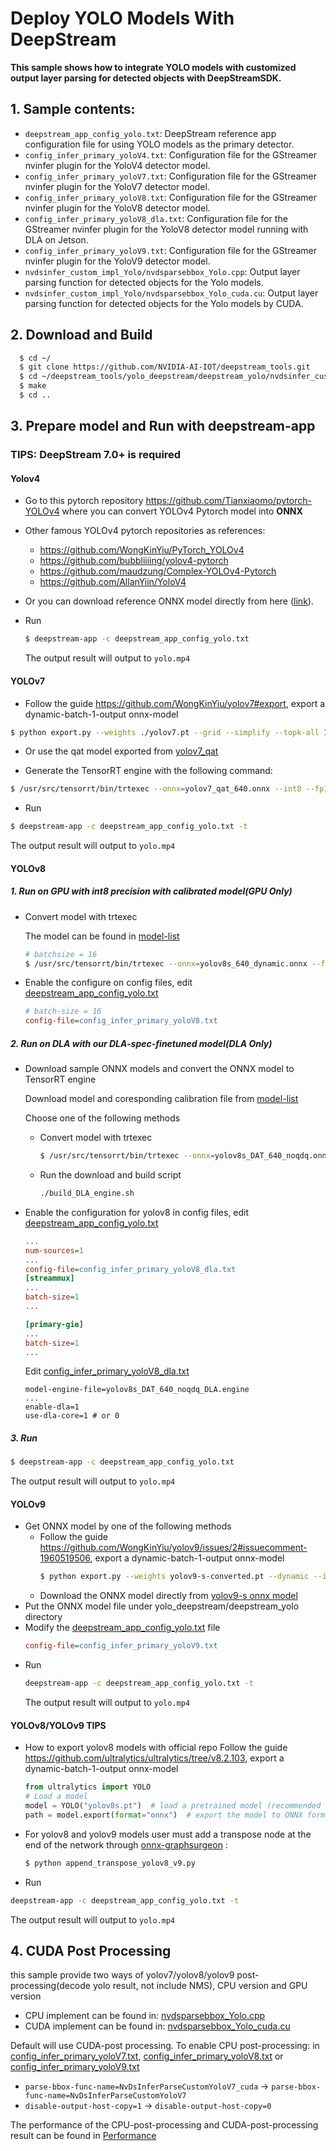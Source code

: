 # Deploy YOLO Models With DeepStream #

**This sample shows how to integrate YOLO models with customized output layer parsing for detected objects with DeepStreamSDK.**

## 1. Sample contents: ##
- `deepstream_app_config_yolo.txt`: DeepStream reference app configuration file for using YOLO models as the primary detector.
- `config_infer_primary_yoloV4.txt`: Configuration file for the GStreamer nvinfer plugin for the YoloV4 detector model.
- `config_infer_primary_yoloV7.txt`: Configuration file for the GStreamer nvinfer plugin for the YoloV7 detector model.
- `config_infer_primary_yoloV8.txt`: Configuration file for the GStreamer nvinfer plugin for the YoloV8 detector model.
- `config_infer_primary_yoloV8_dla.txt`: Configuration file for the GStreamer nvinfer plugin for the YoloV8 detector model running with DLA on Jetson.
- `config_infer_primary_yoloV9.txt`: Configuration file for the GStreamer nvinfer plugin for the YoloV9 detector model.
- `nvdsinfer_custom_impl_Yolo/nvdsparsebbox_Yolo.cpp`: Output layer parsing function for detected objects for the Yolo models.
- `nvdsinfer_custom_impl_Yolo/nvdsparsebbox_Yolo_cuda.cu`: Output layer parsing function for detected objects for the Yolo models by CUDA.

## 2. Download and Build ##

```sh
  $ cd ~/
  $ git clone https://github.com/NVIDIA-AI-IOT/deepstream_tools.git
  $ cd ~/deepstream_tools/yolo_deepstream/deepstream_yolo/nvdsinfer_custom_impl_Yolo
  $ make
  $ cd ..
```

## 3. Prepare model and Run with deepstream-app ##

### TIPS: DeepStream 7.0+ is required ###

#### Yolov4 

- Go to this pytorch repository <https://github.com/Tianxiaomo/pytorch-YOLOv4> where you can convert YOLOv4 Pytorch model into **ONNX**
- Other famous YOLOv4 pytorch repositories as references:
  - <https://github.com/WongKinYiu/PyTorch_YOLOv4>
  - <https://github.com/bubbliiiing/yolov4-pytorch>
  - <https://github.com/maudzung/Complex-YOLOv4-Pytorch>
  - <https://github.com/AllanYiin/YoloV4>
- Or you can download reference ONNX model directly from here ([link](https://nvidia.box.com/s/achcifjwl1ac99tdvfwtfmxgec5d0pro)).  

- Run
  ```bash
  $ deepstream-app -c deepstream_app_config_yolo.txt
  ```
  The output result will output to `yolo.mp4`

#### YOLOv7
- Follow the guide https://github.com/WongKinYiu/yolov7#export, export a dynamic-batch-1-output onnx-model

```bash
$ python export.py --weights ./yolov7.pt --grid --simplify --topk-all 100 --iou-thres 0.65 --conf-thres 0.35 --img-size 640 640 --dynamic-batch
```

- Or use the qat model exported from [yolov7_qat](../yolov7_qat/README.md)

- Generate the TensorRT engine with the following command:

```bash
$ /usr/src/tensorrt/bin/trtexec --onnx=yolov7_qat_640.onnx --int8 --fp16 --minShapes=images:1x3x640x640 --optShapes=images:8x3x640x640 --maxShapes=images:16x3x640x640 --saveEngine=yolov7_qat_640_gpu_b16.engine
```

- Run
```bash
$ deepstream-app -c deepstream_app_config_yolo.txt -t
```
The output result will output to `yolo.mp4`

#### YOLOv8
##### 1. Run on GPU with int8 precision with calibrated model(GPU Only)
- Convert model with trtexec

  The model can be found in [model-list](../README.md#model-list)

  ```bash
  # batchsize = 16
  $ /usr/src/tensorrt/bin/trtexec --onnx=yolov8s_640_dynamic.onnx --fp16 --int8 --verbose --calib=yolov8s_gpu_precision_config_calib.cache --saveEngine=yolov8s_ptq_640_gpu_b16.engine --minShapes=x.1:16x3x640x640 --optShapes=x.1:16x3x640x640 --maxShapes=x.1:16x3x640x640 --precisionConstraints=obey --layerPrecisions=Split_36:fp16,Reshape_37:fp16,Transpose_38:fp16,Softmax_39:fp16,Conv_41:fp16,Sub_64:fp16,Concat_65:fp16,Mul_67:fp16,Sigmoid_68:fp16,Concat_69:fp16
  ```

- Enable the configure on config files, edit [deepstream_app_config_yolo.txt](./deepstream_app_config_yolo.txt)
  ```ini
  # batch-size = 16
  config-file=config_infer_primary_yoloV8.txt
  ```

##### 2. Run on DLA with our DLA-spec-finetuned model(DLA Only)
- Download sample ONNX models and convert the ONNX model to TensorRT engine 

  Download model and coresponding calibration file from [model-list](../README.md#model-list)

  Choose one of the following methods

  * Convert model with trtexec

      ```bash
      $ /usr/src/tensorrt/bin/trtexec --onnx=yolov8s_DAT_640_noqdq.onnx --fp16 --int8 --verbose --calib=yolov8s_DAT_precision_config_calib.cache --precisionConstraints=obey --layerPrecisions=Split_36:fp16,Reshape_37:fp16,Transpose_38:fp16,Softmax_39:fp16,Conv_41:fp16,Sub_64:fp16,Concat_65:fp16,Mul_67:fp16,Sigmoid_68:fp16,Concat_69:fp16 --saveEngine=yolov8s_DAT_640_noqdq_DLA.engine --useDLACore=0 --allowGPUFallback
      ```

  * Run the download and build script

    ```bash
    ./build_DLA_engine.sh
    ```

- Enable the configuration for yolov8 in config files, edit [deepstream_app_config_yolo.txt](./deepstream_app_config_yolo.txt)

  ```ini
  ...
  num-sources=1
  ...
  config-file=config_infer_primary_yoloV8_dla.txt
  [streammux]
  ...
  batch-size=1
  ...

  [primary-gie]
  ...
  batch-size=1
  ...
  ```

  Edit [config_infer_primary_yoloV8_dla.txt](./config_infer_primary_yoloV8_dla.txt)
  ```
  model-engine-file=yolov8s_DAT_640_noqdq_DLA.engine
  ...
  enable-dla=1
  use-dla-core=1 # or 0
  ```

##### 3. Run
  ```bash
  $ deepstream-app -c deepstream_app_config_yolo.txt
  ```
  The output result will output to `yolo.mp4`

#### YOLOv9
- Get ONNX model by one of the following methods
  * Follow the guide https://github.com/WongKinYiu/yolov9/issues/2#issuecomment-1960519506, export a dynamic-batch-1-output onnx-model
    ```bash
    $ python export.py --weights yolov9-s-converted.pt --dynamic --include onnx
    ```
  * Download the ONNX model directly from [yolov9-s onnx model](https://nvidia.box.com/s/dzch7bx0xlap4hoc5nk9huy72w33wbc9)
- Put the ONNX model file under yolo_deepstream/deepstream_yolo directory
- Modify the [deepstream_app_config_yolo.txt](./deepstream_app_config_yolo.txt) file
  ```ini
  config-file=config_infer_primary_yoloV9.txt
  ```
- Run
  ```bash
  deepstream-app -c deepstream_app_config_yolo.txt -t
  ```
  The output result will output to `yolo.mp4`

#### YOLOv8/YOLOv9 TIPS

 - How to export yolov8 models with official repo
 Follow the guide https://github.com/ultralytics/ultralytics/tree/v8.2.103, export a dynamic-batch-1-output onnx-model

    ```python
    from ultralytics import YOLO
    # Load a model
    model = YOLO("yolov8s.pt")  # load a pretrained model (recommended for training)
    path = model.export(format="onnx")  # export the model to ONNX format
    ```

 - For yolov8 and yolov9 models user must add a transpose node at the end of the network through [onnx-graphsurgeon](https://github.com/NVIDIA/TensorRT/tree/release/9.2/tools/onnx-graphsurgeon) :
    ```bash
    $ python append_transpose_yolov8_v9.py
    ```

- Run
```bash
deepstream-app -c deepstream_app_config_yolo.txt -t
```
The output result will output to `yolo.mp4`

## 4. CUDA Post Processing

this sample provide two ways of yolov7/yolov8/yolov9 post-processing(decode yolo result, not include NMS), CPU version and GPU version
- CPU implement can be found in: [nvdsparsebbox_Yolo.cpp](nvdsinfer_custom_impl_Yolo/nvdsparsebbox_Yolo.cpp)
- CUDA implement can be found in: [nvdsparsebbox_Yolo_cuda.cu](nvdsinfer_custom_impl_Yolo/nvdsparsebbox_Yolo_cuda.cu)

Default will use CUDA-post processing. To enable CPU post-processing:
in [config_infer_primary_yoloV7.txt](config_infer_primary_yoloV7.txt), [config_infer_primary_yoloV8.txt](config_infer_primary_yoloV8.txt) or  [config_infer_primary_yoloV9.txt](config_infer_primary_yoloV9.txt)

- `parse-bbox-func-name=NvDsInferParseCustomYoloV7_cuda` -> `parse-bbox-func-name=NvDsInferParseCustomYoloV7`
- `disable-output-host-copy=1` -> `disable-output-host-copy=0`

The performance of the CPU-post-processing and CUDA-post-processing result can be found in [Performance](../#Performance)

